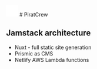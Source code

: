 
![favicon](https://github.com/MartCube/PiratCrew/blob/master/static/favicon.png?raw=true) # PiratCrew

## Jamstack architecture

- Nuxt - full static site generation
- Prismic as CMS
- Netlify AWS Lambda functions


